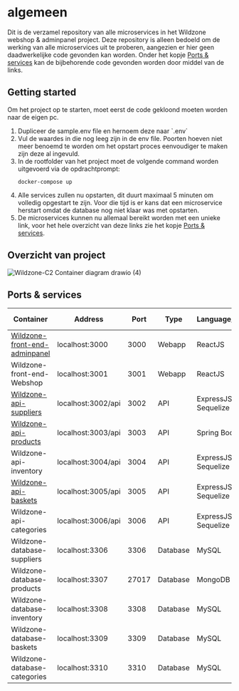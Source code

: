 # algemeen

Dit is de verzamel repository van alle microservices in het Wildzone webshop & adminpanel project. Deze repository is alleen bedoeld om de werking van alle microservices uit te proberen, aangezien er hier geen daadwerkelijke code gevonden kan worden. Onder het kopje <a href="#services">Ports & services</a> kan de bijbehorende code gevonden worden door middel van de links.

## Getting started

Om het project op te starten, moet eerst de code gekloond moeten worden naar de eigen pc. 

<ol>
    <li>Dupliceer de sample.env file en hernoem deze naar `.env` </li>
    <li>Vul de waardes in die nog leeg zijn in de env file. Poorten hoeven niet meer benoemd te worden om het opstart proces eenvoudiger te maken zijn deze al ingevuld.</li>
    <li>In de rootfolder van het project moet de volgende command worden uitgevoerd via de opdrachtprompt: <br>

`docker-compose up`

</li>
    <li>Alle services zullen nu opstarten, dit duurt maximaal 5 minuten om volledig opgestart te zijn. Voor die tijd is er kans dat een microservice herstart omdat de database nog niet klaar was met opstarten.</li>
    <li>De microservices kunnen nu allemaal bereikt worden met een unieke link, voor het hele overzicht van deze links zie het kopje <a href="#services">Ports & services</a>.</li>
</ol>

<h2 id="overzicht">Overzicht van project</h2>

![Wildzone-C2 Container diagram drawio (4)](https://user-images.githubusercontent.com/73841047/150106747-7fdbd1af-3710-41b0-9f90-4b4b4f7c9e46.png)

<h2 id="services"> Ports & services </h2>

| Container                     | Address            | Port | Type     | Language/Framework    | In-use             |
|-------------------------------|--------------------|------|----------|-----------------------|--------------------|
| <a href="https://github.com/S3-IP-Jules-Houben-Fontys/Wildzone-front-end-adminpanel">Wildzone-front-end-adminpanel</a> | localhost:3000     | 3000 | Webapp   | ReactJS               | :white_check_mark: |
| Wildzone-front-end-Webshop    | localhost:3001     | 3001 | Webapp   | ReactJS               | :x:                |
| <a href="https://github.com/S3-IP-Jules-Houben-Fontys/Wildzone-api-suppliers">Wildzone-api-suppliers</a>        | localhost:3002/api | 3002 | API      | ExpressJS & Sequelize | :white_check_mark: |
| <a href="https://github.com/S3-IP-Jules-Houben-Fontys/Wildzone-api-products">Wildzone-api-products</a>         | localhost:3003/api | 3003 | API      | Spring Boot           | :white_check_mark: |
| Wildzone-api-inventory        | localhost:3004/api | 3004 | API      | ExpressJS & Sequelize | :x:                |
| <a href="https://github.com/S3-IP-Jules-Houben-Fontys/Wildzone-api-basket">Wildzone-api-baskets</a>          | localhost:3005/api | 3005 | API      | ExpressJS & Sequelize | :x:                |
| Wildzone-api-categories       | localhost:3006/api | 3006 | API      | ExpressJS & Sequelize | :x:                |
| Wildzone-database-suppliers   | localhost:3306     | 3306 | Database | MySQL                 | :white_check_mark: |
| Wildzone-database-products    | localhost:3307     | 27017| Database | MongoDB               | :white_check_mark: |
| Wildzone-database-inventory   | localhost:3308     | 3308 | Database | MySQL                 | :x:                |
| Wildzone-database-baskets     | localhost:3309     | 3309 | Database | MySQL                 | :white_check_mark: |
| Wildzone-database-categories  | localhost:3310     | 3310 | Database | MySQL                 | :x:                |

